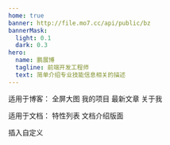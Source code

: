 ```yaml
---
home: true
banner: http://file.mo7.cc/api/public/bz
bannerMask: 
  light: 0.1
  dark: 0.3
hero: 
  name: 鹏展博
  tagline: 前端开发工程师
  text: 简单介绍专业技能信息相关的描述
---
```


适用于博客：
  全屏大图
  我的项目
  最新文章
  关于我

适用于文档：
  特性列表
  文档介绍版面

插入自定义 <Content />
